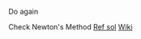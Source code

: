 Do again

Check Newton's Method [Ref sol](https://github.com/aQuaYi/LeetCode-in-Go/blob/master/Algorithms/0367.valid-perfect-square/valid-perfect-square.go) [Wiki](https://zh.wikipedia.org/wiki/%E7%89%9B%E9%A1%BF%E6%B3%95)
